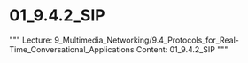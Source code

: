 # 01_9.4.2_SIP

"""
Lecture: 9_Multimedia_Networking/9.4_Protocols_for_Real-Time_Conversational_Applications
Content: 01_9.4.2_SIP
"""

